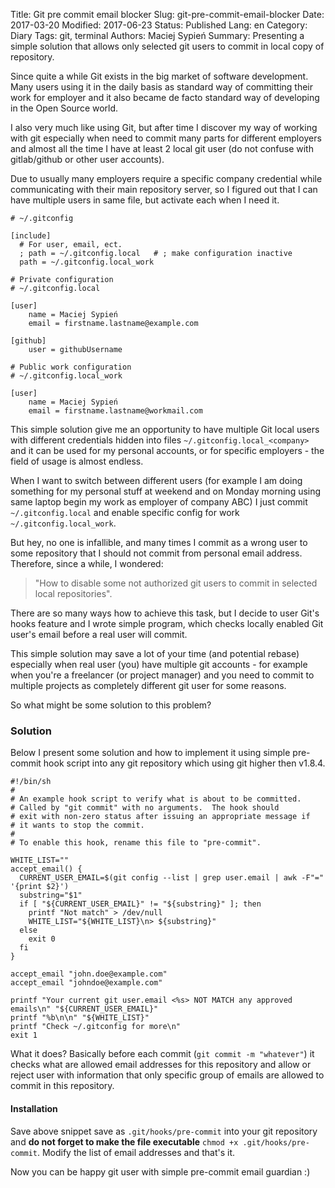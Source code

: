 Title:	    Git pre commit email blocker
Slug:       git-pre-commit-email-blocker
Date:       2017-03-20
Modified:   2017-06-23
Status:		  Published
Lang:       en
Category:   Diary
Tags:       git, terminal
Authors:	  Maciej Sypień
Summary:    Presenting a simple solution that allows only selected git users to commit in local copy of repository.

Since quite a while Git exists in the big market of software development. Many users using it in the daily basis as standard way of committing their work for employer and it also became de facto standard way of developing in the Open Source world.

I also very much like using Git, but after time I discover my way of working with git especially when need to commit many parts for different employers and almost all the time I have at least 2 local git user (do not confuse with gitlab/github or other user accounts).

Due to usually many employers require a specific company credential while communicating with their main repository server, so I figured out that I can have multiple users in same file, but activate each when I need it.

```config
# ~/.gitconfig

[include]
  # For user, email, ect.
  ; path = ~/.gitconfig.local   # ; make configuration inactive
  path = ~/.gitconfig.local_work
```

```config
# Private configuration
# ~/.gitconfig.local

[user]
	name = Maciej Sypień
	email = firstname.lastname@example.com

[github]
	user = githubUsername
```

```config
# Public work configuration
# ~/.gitconfig.local_work

[user]
	name = Maciej Sypień
	email = firstname.lastname@workmail.com
```

This simple solution give me an opportunity to have multiple Git local users with different credentials hidden into files `~/.gitconfig.local_<company>` and it can be used for my personal accounts, or for specific employers - the field of usage is almost endless.

When I want to switch between different users (for example I am doing something for my personal stuff at weekend and on Monday morning using same laptop begin my work as employer of company ABC) I just commit `~/.gitconfig.local` and enable specific config for work `~/.gitconfig.local_work`.

But hey, no one is infallible, and many times I commit as a wrong user to some repository that I should not commit from personal email address. Therefore, since a while, I wondered:

> "How to disable some not authorized git users to commit in selected local repositories".

There are so many ways how to achieve this task, but I decide to user Git's hooks feature and I wrote simple program, which checks locally enabled Git user's email before a real user will commit.

This simple solution may save a lot of your time (and potential rebase) especially when real user (you) have multiple git accounts - for example when you're a freelancer (or project manager) and you need to commit to multiple projects as completely different git user for some reasons.

So what might be some solution to this problem?

### Solution
Below I present some solution and how to implement it using simple pre-commit hook script into any git repository which using git higher then v1.8.4.

```shell
#!/bin/sh
#
# An example hook script to verify what is about to be committed.
# Called by "git commit" with no arguments.  The hook should
# exit with non-zero status after issuing an appropriate message if
# it wants to stop the commit.
#
# To enable this hook, rename this file to "pre-commit".

WHITE_LIST=""
accept_email() {
  CURRENT_USER_EMAIL=$(git config --list | grep user.email | awk -F"=" '{print $2}')
  substring="$1"
  if [ "${CURRENT_USER_EMAIL}" != "${substring}" ]; then
    printf "Not match" > /dev/null
    WHITE_LIST="${WHITE_LIST}\n> ${substring}"
  else
    exit 0
  fi
}

accept_email "john.doe@example.com"
accept_email "johndoe@example.com"

printf "Your current git user.email <%s> NOT MATCH any approved emails\n" "${CURRENT_USER_EMAIL}"
printf "%b\n\n" "${WHITE_LIST}"
printf "Check ~/.gitconfig for more\n"
exit 1
```

What it does? Basically before each commit (`git commit -m "whatever"`) it checks what are allowed email addresses for this repository and allow or reject user with information that only specific group of emails are allowed to commit in this repository.

#### Installation
Save above snippet save as `.git/hooks/pre-commit` into your git repository and **do not forget to make the file executable** `chmod +x .git/hooks/pre-commit`. Modify the list of email addresses and that's it.

Now you can be happy git user with simple pre-commit email guardian :)

[github]: https://github.com

